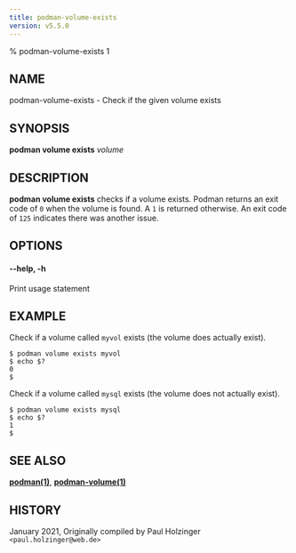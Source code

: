 ```yaml
---
title: podman-volume-exists
version: v5.5.0
---
```


% podman-volume-exists 1

## NAME
podman\-volume\-exists - Check if the given volume exists

## SYNOPSIS
**podman volume exists** *volume*

## DESCRIPTION
**podman volume exists** checks if a volume exists. Podman returns an exit code
of `0` when the volume is found. A `1` is returned otherwise. An exit code of
`125` indicates there was another issue.


## OPTIONS

#### **--help**, **-h**

Print usage statement

## EXAMPLE

Check if a volume called `myvol` exists (the volume does actually exist).
```
$ podman volume exists myvol
$ echo $?
0
$
```

Check if a volume called `mysql` exists (the volume does not actually exist).
```
$ podman volume exists mysql
$ echo $?
1
$
```

## SEE ALSO
**[podman(1)](podman.1.md)**, **[podman-volume(1)](podman-volume.1.md)**

## HISTORY
January 2021, Originally compiled by Paul Holzinger `<paul.holzinger@web.de>`
